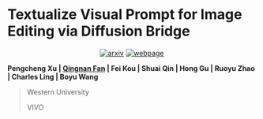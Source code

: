 # Textualize Visual Prompt for Image Editing via Diffusion Bridge

<div style="display: flex; justify-content: center; align-items: center;">
  <a href="https://arxiv.org/abs/2501.03495" style="margin: 0 2px;">
    <img src='https://img.shields.io/badge/arXiv-2411.10499-red?style=flat&logo=arXiv&logoColor=red' alt='arxiv'>
  </a>
  <a href='https://pengchengpcx.github.io/TextVDB/' style="margin: 0 2px;">
    <img src='https://img.shields.io/badge/Webpage-Project-silver?style=flat&logo=&logoColor=orange' alt='webpage'>
  </a>
</div>

**Pengcheng Xu | [Qingnan Fan](https://fqnchina.github.io/)  | Fei Kou | Shuai Qin | Hong Gu | Ruoyu Zhao | Charles Ling | Boyu Wang**

> Western University
> 
> VIVO


